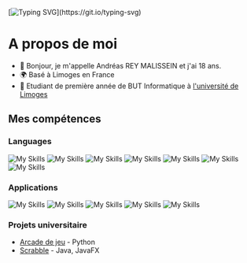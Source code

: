 <!---
d3n0x8/d3n0x8 is a ✨ special ✨ repository because its `README.md` (this file) appears on your GitHub profile.
You can click the Preview link to take a look at your changes.
--->

[![Typing SVG](https://readme-typing-svg.demolab.com?font=Fira+Code&duration=6000&pause=1500&color=3AC3F7&center=true&vCenter=true&random=false&width=500&lines=Hi%2C+I'm+Andr%C3%A9as+Rey+Malissein+!;Bonjour%2C+je+suis+Andr%C3%A9as+Rey+Malissein+!)](https://git.io/typing-svg)

# A propos de moi
- 👋 Bonjour, je m'appelle Andréas REY MALISSEIN et j'ai 18 ans.
- 🌍 Basé à Limoges en France
- 💼 Etudiant de première année de BUT Informatique à [l'université de Limoges](https://www.unilim.fr/)


## Mes compétences 
### Languages 

![My Skills](https://skillicons.dev/icons?i=py)
![My Skills](https://skillicons.dev/icons?i=java)
![My Skills](https://skillicons.dev/icons?i=cpp)
![My Skills](https://skillicons.dev/icons?i=c)
![My Skills](https://skillicons.dev/icons?i=bash)
![My Skills](https://skillicons.dev/icons?i=html)
![My Skills](https://skillicons.dev/icons?i=css)

### Applications

![My Skills](https://skillicons.dev/icons?i=idea)
![My Skills](https://skillicons.dev/icons?i=vscode)
![My Skills](https://skillicons.dev/icons?i=visualstudio)
![My Skills](https://skillicons.dev/icons?i=eclipse)
![My Skills](https://skillicons.dev/icons?i=git)


### Projets universitaire
- [Arcade de jeu](https://github.com/d3n0x8/Games-Arcade) - Python
- [Scrabble](https://github.com/ntilleul/scrabble) - Java, JavaFX
